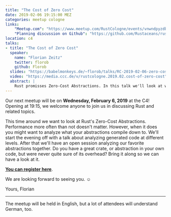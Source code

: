 ```yaml
---
title: "The Cost of Zero Cost"
date: 2019-02-06 19:15:00 MEZ
categories: meetup cologne
links:
    "Meetup.com": "https://www.meetup.com/RustCologne/events/vnwndpyzdbjb/"
    "Planning discussion on Github": "https://github.com/Rustaceans/rust-cologne/issues/75"
location: c4
talks:
- title: "The Cost of Zero Cost"
  speaker:
    name: "Florian Zeitz"
    twitter: florob
    github: Florob
  slides: "https://babelmonkeys.de/~florob/talks/RC-2019-02-06-zero-cost.pdf"
  video: "https://media.ccc.de/v/rustcologne.2019.02.cost-of-zero-cost"
  abstract: |
    Rust promisses Zero-Cost Abstractions. In this talk we'll look at ways to analyze generated code to determine their actual overhead.
---
```

Our next meetup will be on **Wednesday, February 6, 2019** at the C4!
Opening at 19:15, we welcome anyone to join us in discussing Rust and related topics.

This time around we want to look at Rust's Zero-Cost Abstractions.
Performance more often than not doesn't matter. However, when it does you might want to analyze what your abstractions compile down to.
We'll start the evening off with a talk about analyzing generated code at different levels.
After that we'll have an open session analyzing our favorite abstractions together.
Do you have a great crate, or abstraction in your own code, but were never quite sure of its overhead?
Bring it along so we can have a look at it.

**[You can register here](https://www.meetup.com/RustCologne/events/vnwndpyzdbjb/)**.

We are looking forward to seeing you. ☺

Yours,
Florian

- - -

The meetup will be held in English, but a lot of attendees will understand German, too.
